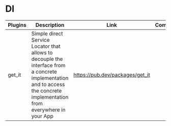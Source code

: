 # DI

| Plugins | Description | Link | Comments |
| --- | --- | --- | --- |
| get_it | Simple direct Service Locator that allows to decouple the interface from a concrete implementation and to access the concrete implementation from everywhere in your App | https://pub.dev/packages/get_it |
